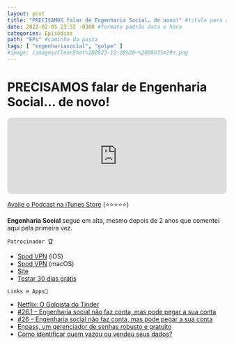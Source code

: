```yaml
---
layout: post
title: "PRECISAMOS falar de Engenharia Social… de novo!" #titulo para a barra de enderecos
date: 2022-02-05 23:52 -0300 #formato padrão data e hora
categories: Episódios
path: "EPs" #caminho da pasta
tags: [ "engenhariasocial", "golpe" ]
#image: /images/CleanShot%202023-12-28%20—%2009h35m29s.png
---
```


# PRECISAMOS falar de Engenharia Social… de novo!

<iframe allow="autoplay *; encrypted-media *; fullscreen *; clipboard-write" frameborder="0" height="175" style="width:100%;max-width:660px;overflow:hidden;border-radius:10px;" sandbox="allow-forms allow-popups allow-same-origin allow-scripts allow-storage-access-by-user-activation allow-top-navigation-by-user-activation" src="https://embed.podcasts.apple.com/us/podcast/podapps/id1434188907?i=1000550131073&theme=auto"></iframe>


[Avalie o Podcast na iTunes Store](https://apple.co/2vFBD0R)
(⭐️⭐️⭐️⭐️⭐️)

**Engenharia Social** segue em alta, mesmo depois de 2 anos que comentei aqui pela primeira vez.

`Patrocinador 🏆`

- [Spod VPN](https://itunes.apple.com/br/app/spod-vpn-filtro-web/id1441670465) (iOS)
- [Spod VPN](https://apps.apple.com/br/app/spod-vpn-filtro-web/id1466110599) (macOS)
- [Site](https://spod.com.br) 
- [Testar 30 dias grátis](https://podapps.net/spod)  


`Links e Apps🔗 `

- [Netflix: O Golpista do Tinder](https://www.netflix.com/title/81254340)
- [#26.1 – Engenharia social não faz conta, mas pode pegar a sua conta](https://gustavosaez.github.io/epis%C3%B3dios/2020/02/08/engenharia-social-nao-faz-conta-mas-pode-pegar-a-sua-conta.html)
- [#26 – Engenharia social não faz conta, mas pode pegar a sua conta](https://gustavosaez.github.io/epis%C3%B3dios/2020/02/08/engenharia-social-nao-faz-conta-mas-pode-pegar-a-sua-conta.html)
- [Enpass, um gerenciador de senhas robusto e gratuito](https://gustavosaez.github.io/post/2022/01/29/enpass-um-gerenciador-de-senhas-robusto-e-gratuito.html)
- [Como identificar quem vazou ou vendeu seus dados?](https://gustavosaez.github.io/post/2022/01/15/como-identificar-quem-vazou-ou-vendeu-seus-dados.html)
